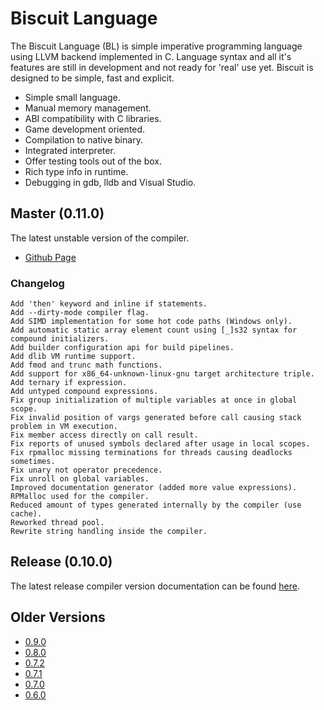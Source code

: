 # Biscuit Language

The Biscuit Language (BL) is simple imperative programming language using LLVM backend implemented
in C. Language syntax and all it's features are still in development and not ready for 'real' use
yet. Biscuit is designed to be simple, fast and explicit.

- Simple small language.
- Manual memory management.
- ABI compatibility with C libraries.
- Game development oriented.
- Compilation to native binary.
- Integrated interpreter.
- Offer testing tools out of the box.
- Rich type info in runtime.
- Debugging in gdb, lldb and Visual Studio.

## Master (0.11.0)

The latest unstable version of the compiler.

- [Github Page](https://github.com/travisdoor/bl)

### Changelog
```text
Add 'then' keyword and inline if statements.
Add --dirty-mode compiler flag.
Add SIMD implementation for some hot code paths (Windows only).
Add automatic static array element count using [_]s32 syntax for compound initializers.
Add builder configuration api for build pipelines.
Add dlib VM runtime support.
Add fmod and trunc math functions.
Add support for x86_64-unknown-linux-gnu target architecture triple.
Add ternary if expression.
Add untyped compound expressions.
Fix group initialization of multiple variables at once in global scope.
Fix invalid position of vargs generated before call causing stack problem in VM execution.
Fix member access directly on call result.
Fix reports of unused symbols declared after usage in local scopes.
Fix rpmalloc missing terminations for threads causing deadlocks sometimes.
Fix unary not operator precedence.
Fix unroll on global variables.
Improved documentation generator (added more value expressions).
RPMalloc used for the compiler.
Reduced amount of types generated internally by the compiler (use cache).
Reworked thread pool.
Rewrite string handling inside the compiler.
```

## Release (0.10.0)

The latest release compiler version documentation can be found [here](versions/0.10.0/).

## Older Versions

- [0.9.0](versions/0.9.0/)
- [0.8.0](versions/0.8.0/)
- [0.7.2](versions/0.7.2/)
- [0.7.1](versions/0.7.1/)
- [0.7.0](versions/0.7.0/)
- [0.6.0](versions/0.6.0/)

